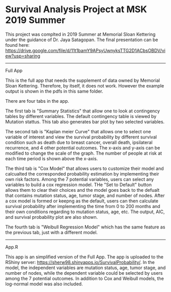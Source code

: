 # Survival Analysis Project at MSK 2019 Summer

This project was complted in 2019 Summer at Memorial Sloan Kettering under the guidance of Dr. Jaya Satagopan. The final presentation can be found here: https://drive.google.com/file/d/11t1bamY9APsyUwnyksTTG2D1ACbsOBDV/view?usp=sharing 

**************************************************************
Full App

This is the full app that needs the supplement of data owned by Memorial Sloan Kettering. Therefore, by itself, it does not work. 
However the example output is shown in the pdfs in this same folder. 

There are four tabs in the app. 

The first tab is "Summary Statistics" that allow one to look at contingency tables by different variables. The default contingency table is viewed by Mutation stattus. This tab also generates bar plot by two selected variables. 

The second tab is "Kaplan meier Curve" that allows one to select one variable of interest and view the survival probability by different survival condition such as death due to breast cancer, overall death, ipsilateral recurrence, and 4 other potential outcomes. The x-axis and y-axis can be modified to change the scale of the graph. The number of people at risk at each time period is shown above the x-axis. 

The third tab is "Cox Model" that allows users to customize their model and calcualted the corresponded probability estimation by implementing their own risk factors. Among the 7 potential variables, users can select any variables to build a cox regression model. THe "Set to Default" button allows them to clear their choices and the model goes back to the defualt that contains mutation status, age, tumor stage, and number of nodes. After a cox model is formed or keepng as the default, users can then calculate survival probability after implementing the time from 0 to 200 months and their own conditions regarding to mutation status, age, etc. The output, AIC, and survival probability plot are also shown. 

The fourth tab is "Weibull Regression Model" which has the same feature as the previous tab, just with a different model. 

*******************************************************************

App.R

This app is an simplified version of the Full App. The app is uploaded to the RShiny server: https://sherw98.shinyapps.io/SurvivalProbability/. 
In the model, the independent variables are mutation status, age, tumor stage, and number of nodes, while the dependent variable could be selected by users among the 7 potential outcomes. 
In addition to Cox and Weibull models, the log-normal model was also included.  
